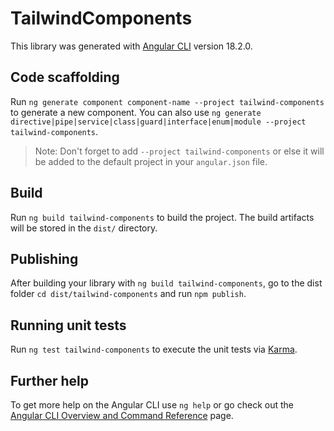 # TailwindComponents

This library was generated with [Angular CLI](https://github.com/angular/angular-cli) version 18.2.0.

## Code scaffolding

Run `ng generate component component-name --project tailwind-components` to generate a new component. You can also use `ng generate directive|pipe|service|class|guard|interface|enum|module --project tailwind-components`.
> Note: Don't forget to add `--project tailwind-components` or else it will be added to the default project in your `angular.json` file. 

## Build

Run `ng build tailwind-components` to build the project. The build artifacts will be stored in the `dist/` directory.

## Publishing

After building your library with `ng build tailwind-components`, go to the dist folder `cd dist/tailwind-components` and run `npm publish`.

## Running unit tests

Run `ng test tailwind-components` to execute the unit tests via [Karma](https://karma-runner.github.io).

## Further help

To get more help on the Angular CLI use `ng help` or go check out the [Angular CLI Overview and Command Reference](https://angular.dev/tools/cli) page.
